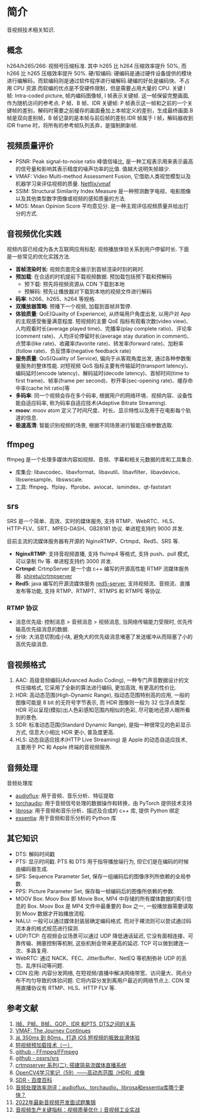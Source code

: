 # 简介
音视频技术相关知识.

## 概念
h264/h265/266: 视频号压缩标准. 其中 h265 比 h264 压缩效率提升 50%, 而 h266 比 h265 压缩效率提升 50%.
硬/软编码: 硬编码是通过硬件设备提供的模块进行编解码，而软编码则是通过软件程序进行编解码.硬编的好处是编码快、不占用 CPU 资源.而软编的优点是不受硬件限制，但是需要占用大量的 CPU.
关键 I 帧: Intra-coded picture, 帧内编码图像帧, I 帧表示关键帧. 这一帧保留完整画面, 作为随机访问的参考点.
P 帧、B 帧、IDR 关键帧: P 帧表示这一帧和之前的一个关键帧的差别，解码时需要之前缓存的画面叠加上本帧定义的差别，生成最终画面.B 帧是双向差别帧，B 帧记录的是本帧与前后帧的差别.IDR 帧属于 I 帧，解码器收到 IDR frame 时，将所有的参考帧队列丢弃，是强制刷新帧.

## 视频质量评价
- PSNR: Peak signal-to-noise ratio 峰值信噪比, 是一种工程表示用来表示最高的信号量和影响其表示精度的噪声功率的比值. 值越大说明失帧越少.
- VMAF: Video Multi-method Assessment Fusion, 它借助人类视觉模型以及机器学习来评估视频的质量. [Netflix/vmaf](https://github.com/Netflix/vmaf)
- SSIM: Structural Similarity Index Measure 是一种预测数字电视、电影图像以及其他类型数字图像或视频的感知质量的方法.
- MOS: Mean Opinion Score 平均意见分. 是一种主观评估视频质量并给出打分的方式.

## 音视频优化实践
视频内容已经成为各大互联网应用标配. 视频播放体验关系到用户停留时长. 下面是一些常见的优化实践方法.
- **首帧渲染时长**: 视频页面完全展示到首帧渲染时刻的耗时.
- **预加载**: 在合适的时机提前下载视频数据. 预加载包括预下载和预解码
    - 预下载: 预先将视频资源从 CDN 下载到本地
    - 预解码: 预先让播放器对下载到本地的视频文件进行解码
- **码率**: h266、h265、h264 等规格.
- **双播放器策略**: 预播下一个视频, 加载到首帧并暂停.
- **体验质量**: QoE(Quailty of Experience), 从终端用户角度出发, 以用户对 App 的主观感受衡量满意程度. 短视频的主要 QoE 指标有观看次数(video view)、人均观看时长(average played time)、完播率(play complete ratio)、评论率(comment rate)、人均评论停留时长(average stay duration in comment)、点赞率(like rate)、收藏率(favorite rate)、转发率(forward rate)、加粉率(follow rate)、负反馈率(negative feedback rate)
- **服务质量**: QoS(Quality of Service), 偏向于从客观角度出发, 通过各种参数衡量服务的整体性能. 对短视频 QoS 指标主要有传输延时(transport latency)、编码延时(encode latency)、解码延时(decode latency)、首帧时间(time to first frame)、帧率(frame per second)、秒开率(sec-opening rate)、缓存命中率(cache hit ratio)等
- **多码率**: 同一个视频会存在多个码率, 根据用户的网络环境、视频内容、设备性能自适应码率, 称为码率自适应技术(Adaptive Bitrate Streaming).
- **moov**: moov atom 定义了时间尺度、时长、显示特性以及用于在电影每个轨道的信息.
- **极速高清**: 智能识别视频的场景, 根据不同场景进行智能压缩参数选取.

## ffmpeg
ffmpeg 是一个处理多媒体内容如视频、音频、字幕和相关元数据的库和工具集合.
- 库集合: libavcodec、libavformat、libavutil、libavfilter、libavdevice、libswresample、libswscale.
- 工具: ffmpeg、ffplay、ffprobe、aviocat、ismindex、qt-faststart

## srs
SRS 是一个简单、高效、实时的媒体服务, 支持 RTMP、WebRTC、HLS、HTTP-FLV、SRT、MPEG-DASH、GB28181 协议. 单进程支持约 9000 并发.

目前主流的流媒体服务器有开源的 NginxRTMP、Crtmpd、Red5、SRS 等.
- **NginxRTMP**: 支持音视频直播, 支持 flv/mp4 等格式, 支持 push、pull 模式, 可以录制 flv 等. 单进程支持约 3000 并发.
- **Crtmpd**: CrtmpServer 是一个由 c++ 编写的开源高性能 RTMP 流媒体服务器. [shiretu/crtmpserver](https://github.com/shiretu/crtmpserver)
- **Red5**: java 编写的开源流媒体服务 [red5-server](https://github.com/Red5/red5-server), 支持视频流、音频流、直播发布等功能, 支持 RTMP、RTMPT、RTMPS 和 RTMPE 等协议.

### RTMP 协议
- 消息优先级: 控制消息 > 音频消息 > 视频消息, 当网络传输能力受限时, 优先传输高优先级消息的数据.
- 分块: 大消息切割成小块, 避免大的优先级消息堵塞了发送缓冲从而阻塞了小的高优先级消息.

## 音视频格式
1. AAC: 高级音频编码(Advanced Audio Coding), 一种专门声音数据设计的文件压缩格式, 它采用了全新的算法进行编码, 更加高效, 有更高的性价比.
2. HDR: 高动态范围(High-Dynamic Range), 指动态范围特别高的应用, 一般的图像可能是 8 bit 的无符号字节表示, 而 HDR 图像则一般为 32 位浮点类型. HDR 可以呈现(模拟)出人色彩感知范围内相似的色彩, 尽可能地还原人眼所看到的景色.
3. SDR: 标准动态范围(Standard Dynamic Range), 是指一种很常见的色彩显示方式, 信息大小相比 HDR 更小, 普及度更高.
4. HLS: 动态自适应技术(HTTP Live Streaming) 是 Apple 的动态自适应技术, 主要用于 PC 和 Apple 终端的音视频服务.

## 音频处理
音频处理库
- [audioflux](https://github.com/libAudioFlux/audioFlux): 用于音频、音乐分析、特征提取
- [torchaudio](https://github.com/pytorch/audio): 用于音频信号处理的数据操作和转换，由 PyTorch 提供技术支持
- [librosa](https://github.com/librosa/librosa): 用于音频和音乐分析、描述及合成的 c++ 库, 提供 Python 绑定
- [essentia](https://github.com/MTG/essentia): 用于音频和音乐分析的 Python 库

## 其它知识
- DTS: 解码时间戳
- PTS: 显示时间戳. PTS 和 DTS 用于指导播放端行为, 但它们是在编码的时候由编码器生成.
- SPS: Sequence Parameter Set, 保存一组编码后的图像序列所依赖的全局参数.
- PPS: Picture Parameter Set, 保存每一帧编码后的图像所依赖的参数.
- MOOV Box: Moov Box 即 Movie Box, MP4 中存储的所有媒体数据的索引信息的 Box. Moov Box 是 MP4 文件中最重要的 Box 之一, 一般播放器需要读取到 Moov 数据才开始播放流程.
- NALU: 一般可以通过媒体封装层确定编码格式. 而对于裸流则可以尝试通过码流本身的格式规范进行探测.
- UDP/TCP: 在视频会议场景可以通过 UDP 降低通话延迟, 它没有面相连接、可靠传输、拥塞控制等机制, 这些机制会带来更高的延迟. TCP 可以做到建连一次、多路复用. 
- WebRTC: 通过 NACK、FEC、JitterBuffer、NetEQ 等机制弥补 UDP 的丢包、乱序抖动等问题.
- CDN 应用: 内容分发网络, 在短视频/直播中解决网络带宽、访问量大、网点分布不均匀导致的体验问题. 它将内容分发到离用户最近的网络节点上. CDN 常用直播协议有 RTMP、HLS、HTTP FLV 等.

## 参考文献
1. [I帧、P帧、B帧、GOP、IDR 和PTS, DTS之间的关系](https://www.cnblogs.com/yongdaimi/p/10676309.html)
2. [VMAF: The Journey Continues](https://netflixtechblog.com/vmaf-the-journey-continues-44b51ee9ed12)
3. [从 350ms 到 80ms，打造 iOS 短视频的极致丝滑体验](https://learnku.com/articles/60568)
4. [短视频预加载技术（一）](https://johnsonlee.io/2021/02/10/short-video-preloading-1/)
5. [github - FFmpeg/FFmpeg](https://github.com/FFmpeg/FFmpeg)
6. [github - ossrs/srs](https://github.com/ossrs/srs)
7. [crtmpserver 系列(二): 搭建简易流媒体直播系统](https://www.cnblogs.com/wangqiguo/p/6014519.html#_label0)
8. [OpenCV4学习笔记（59）——高动态范围（HDR）成像](https://blog.csdn.net/weixin_45224869/article/details/105895367)
9. [SDR - 百度百科](https://baike.baidu.com/item/SDR/22316143)
10. [音频处理效率测评：audioflux、torchaudio、librosa和essentia库哪个更快？](https://juejin.cn/post/7225856176131293243)
11. [2022年最新音视频开发面试题集锦](https://zhuanlan.zhihu.com/p/526653246)
12. [音视频生产关键指标：视频质量优化丨音视频工业实战](https://juejin.cn/post/7181375856290299963)